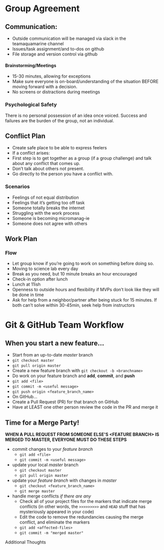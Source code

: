 # Group Agreement



## Communication:
* Outside communication will be managed via slack in the teamaquamarine channel
* Issues/task assignment/and to-dos on github
* File storage and version control via github

#### Brainstorming/Meetings
* 15-30 minutes, allowing for exceptions
* Make sure everyone is on-board/understanding of the situation BEFORE moving forward with a decision.
* No screens or distractions during meetings

### Psychological Safety
There is no personal possession of an idea once voiced. Success and failures are the burden of the group, not an individual.

## Conflict Plan
* Create safe place to be able to express feelers
* If a conflict arises:
* First step is to get together as a group (if a group challenge) and talk about any conflict that comes up.
* Don’t talk about others not present.
* Go directly to the person you have a conflict with.
### Scenarios
* Feelings of not equal distribution
* Feelings that it’s getting too off task
* Someone totally breaks the internet
* Struggling with the work process
* Someone is becoming micromanag-ie
* Someone does not agree with others

## Work Plan
### Flow
* Let group know if you’re going to work on something before doing so.
* Moving to science lab every day
* Break as you need, but 10 minute breaks an hour encouraged
* Check-in option after lunch
* Lunch at 11ish
* Openness to outside hours and flexibility if MVPs don’t look like they will be done in time
* Ask for help from a neighbor/partner after being stuck for 15 minutes. If both can’t solve within 30-45min, seek help from instructors

Git & GitHub Team Workflow
=================

## When you start a new feature...
* Start from an up-to-date _master_ branch   
 * `git checkout master`  
 * `git pull origin master`
 *  Create a new feature branch with `git checkout -b <branchname>`  
* Do work on your feature branch and **add**, **commit**, and **push**   
 * `git add <file>`  
 * `git commit -m <useful message>`   
 * `git push origin <feature_branch_name>`
* On GitHub...
 * Create a Pull Request (PR) for that branch on GitHub
 * Have at LEAST one other person review the code in the PR and merge it


## Time for a Merge Party!

**WHEN A PULL REQUEST FROM SOMEONE ELSE'S \<FEATURE BRANCH> IS MERGED TO MASTER, EVERYONE MUST DO THESE STEPS**  

 * commit changes to your _feature branch_
   * `git add <file>`  
   * `git commit -m <useful message>`   
 * update your local _master_ branch  
   * `git checkout master`   
   * `git pull origin master`  
 * update your _feature branch_ with changes in _master_  
 	 * `git checkout <feature_branch_name>`  
   * `git merge master`   
 * handle merge conflicts _if there are any_  
  	* Check all of your project files for the markers that indicate merge conflicts (in other words, the `>>>>>>>>>` and `HEAD` stuff that has mysteriously appeared in your code)
  	* Edit the code to remove the redundancies causing the merge conflict, and eliminate the markers
  	* `git add <affected-files>`
  	* `git commit -m "merged master"` 



Additional Thoughts
